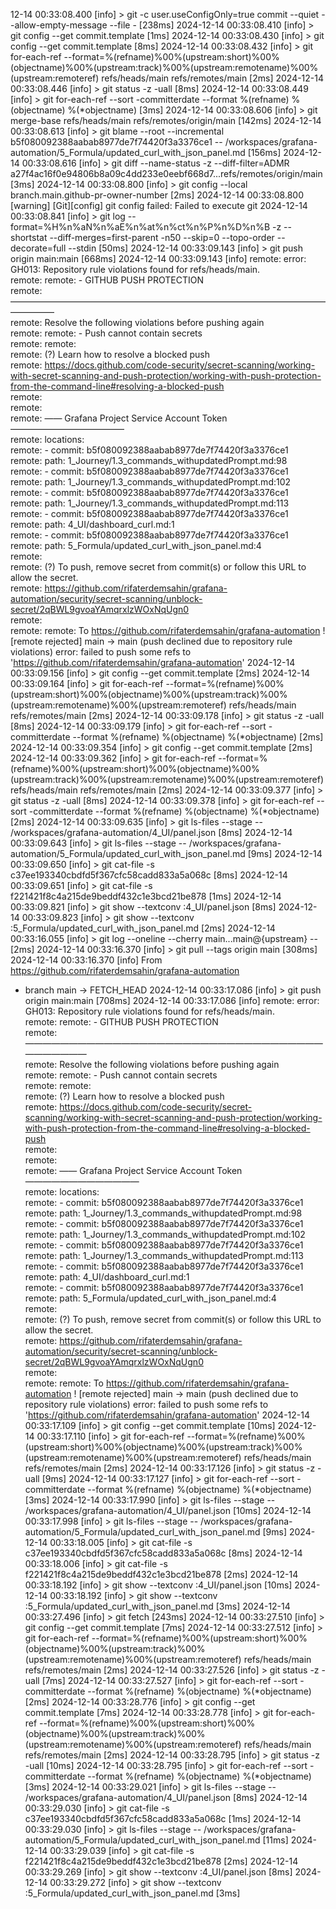 12-14 00:33:08.400 [info] > git -c user.useConfigOnly=true commit --quiet --allow-empty-message --file - [238ms]
2024-12-14 00:33:08.410 [info] > git config --get commit.template [1ms]
2024-12-14 00:33:08.430 [info] > git config --get commit.template [8ms]
2024-12-14 00:33:08.432 [info] > git for-each-ref --format=%(refname)%00%(upstream:short)%00%(objectname)%00%(upstream:track)%00%(upstream:remotename)%00%(upstream:remoteref) refs/heads/main refs/remotes/main [2ms]
2024-12-14 00:33:08.446 [info] > git status -z -uall [8ms]
2024-12-14 00:33:08.449 [info] > git for-each-ref --sort -committerdate --format %(refname) %(objectname) %(*objectname) [3ms]
2024-12-14 00:33:08.606 [info] > git merge-base refs/heads/main refs/remotes/origin/main [142ms]
2024-12-14 00:33:08.613 [info] > git blame --root --incremental b5f080092388aabab8977de7f74420f3a3376ce1 -- /workspaces/grafana-automation/5_Formula/updated_curl_with_json_panel.md [156ms]
2024-12-14 00:33:08.616 [info] > git diff --name-status -z --diff-filter=ADMR a27f4ac16f0e94806b8a09c4dd233e0eebf668d7...refs/remotes/origin/main [3ms]
2024-12-14 00:33:08.800 [info] > git config --local branch.main.github-pr-owner-number [2ms]
2024-12-14 00:33:08.800 [warning] [Git][config] git config failed: Failed to execute git
2024-12-14 00:33:08.841 [info] > git log --format=%H%n%aN%n%aE%n%at%n%ct%n%P%n%D%n%B -z --shortstat --diff-merges=first-parent -n50 --skip=0 --topo-order --decorate=full --stdin [50ms]
2024-12-14 00:33:09.143 [info] > git push origin main:main [668ms]
2024-12-14 00:33:09.143 [info] remote: error: GH013: Repository rule violations found for refs/heads/main.        
remote: 
remote: - GITHUB PUSH PROTECTION        
remote:   —————————————————————————————————————————        
remote:     Resolve the following violations before pushing again        
remote: 
remote:     - Push cannot contain secrets        
remote: 
remote:             
remote:      (?) Learn how to resolve a blocked push        
remote:      https://docs.github.com/code-security/secret-scanning/working-with-secret-scanning-and-push-protection/working-with-push-protection-from-the-command-line#resolving-a-blocked-push        
remote:             
remote:             
remote:       —— Grafana Project Service Account Token —————————————        
remote:        locations:        
remote:          - commit: b5f080092388aabab8977de7f74420f3a3376ce1        
remote:            path: 1_Journey/1.3_commands_withupdatedPrompt.md:98        
remote:          - commit: b5f080092388aabab8977de7f74420f3a3376ce1        
remote:            path: 1_Journey/1.3_commands_withupdatedPrompt.md:102        
remote:          - commit: b5f080092388aabab8977de7f74420f3a3376ce1        
remote:            path: 1_Journey/1.3_commands_withupdatedPrompt.md:113        
remote:          - commit: b5f080092388aabab8977de7f74420f3a3376ce1        
remote:            path: 4_UI/dashboard_curl.md:1        
remote:          - commit: b5f080092388aabab8977de7f74420f3a3376ce1        
remote:            path: 5_Formula/updated_curl_with_json_panel.md:4        
remote:             
remote:        (?) To push, remove secret from commit(s) or follow this URL to allow the secret.        
remote:        https://github.com/rifaterdemsahin/grafana-automation/security/secret-scanning/unblock-secret/2qBWL9gvoaYAmqrxlzWOxNqUgn0        
remote:             
remote: 
remote: 
To https://github.com/rifaterdemsahin/grafana-automation
 ! [remote rejected] main -> main (push declined due to repository rule violations)
error: failed to push some refs to 'https://github.com/rifaterdemsahin/grafana-automation'
2024-12-14 00:33:09.156 [info] > git config --get commit.template [2ms]
2024-12-14 00:33:09.164 [info] > git for-each-ref --format=%(refname)%00%(upstream:short)%00%(objectname)%00%(upstream:track)%00%(upstream:remotename)%00%(upstream:remoteref) refs/heads/main refs/remotes/main [2ms]
2024-12-14 00:33:09.178 [info] > git status -z -uall [8ms]
2024-12-14 00:33:09.179 [info] > git for-each-ref --sort -committerdate --format %(refname) %(objectname) %(*objectname) [2ms]
2024-12-14 00:33:09.354 [info] > git config --get commit.template [2ms]
2024-12-14 00:33:09.362 [info] > git for-each-ref --format=%(refname)%00%(upstream:short)%00%(objectname)%00%(upstream:track)%00%(upstream:remotename)%00%(upstream:remoteref) refs/heads/main refs/remotes/main [2ms]
2024-12-14 00:33:09.377 [info] > git status -z -uall [8ms]
2024-12-14 00:33:09.378 [info] > git for-each-ref --sort -committerdate --format %(refname) %(objectname) %(*objectname) [2ms]
2024-12-14 00:33:09.635 [info] > git ls-files --stage -- /workspaces/grafana-automation/4_UI/panel.json [8ms]
2024-12-14 00:33:09.643 [info] > git ls-files --stage -- /workspaces/grafana-automation/5_Formula/updated_curl_with_json_panel.md [9ms]
2024-12-14 00:33:09.650 [info] > git cat-file -s c37ee193340cbdfd5f367cfc58cadd833a5a068c [8ms]
2024-12-14 00:33:09.651 [info] > git cat-file -s f221421f8c4a215de9beddf432c1e3bcd21be878 [1ms]
2024-12-14 00:33:09.821 [info] > git show --textconv :4_UI/panel.json [8ms]
2024-12-14 00:33:09.823 [info] > git show --textconv :5_Formula/updated_curl_with_json_panel.md [2ms]
2024-12-14 00:33:16.055 [info] > git log --oneline --cherry main...main@{upstream} -- [2ms]
2024-12-14 00:33:16.370 [info] > git pull --tags origin main [308ms]
2024-12-14 00:33:16.370 [info] From https://github.com/rifaterdemsahin/grafana-automation
 * branch            main       -> FETCH_HEAD
2024-12-14 00:33:17.086 [info] > git push origin main:main [708ms]
2024-12-14 00:33:17.086 [info] remote: error: GH013: Repository rule violations found for refs/heads/main.        
remote: 
remote: - GITHUB PUSH PROTECTION        
remote:   —————————————————————————————————————————        
remote:     Resolve the following violations before pushing again        
remote: 
remote:     - Push cannot contain secrets        
remote: 
remote:             
remote:      (?) Learn how to resolve a blocked push        
remote:      https://docs.github.com/code-security/secret-scanning/working-with-secret-scanning-and-push-protection/working-with-push-protection-from-the-command-line#resolving-a-blocked-push        
remote:             
remote:             
remote:       —— Grafana Project Service Account Token —————————————        
remote:        locations:        
remote:          - commit: b5f080092388aabab8977de7f74420f3a3376ce1        
remote:            path: 1_Journey/1.3_commands_withupdatedPrompt.md:98        
remote:          - commit: b5f080092388aabab8977de7f74420f3a3376ce1        
remote:            path: 1_Journey/1.3_commands_withupdatedPrompt.md:102        
remote:          - commit: b5f080092388aabab8977de7f74420f3a3376ce1        
remote:            path: 1_Journey/1.3_commands_withupdatedPrompt.md:113        
remote:          - commit: b5f080092388aabab8977de7f74420f3a3376ce1        
remote:            path: 4_UI/dashboard_curl.md:1        
remote:          - commit: b5f080092388aabab8977de7f74420f3a3376ce1        
remote:            path: 5_Formula/updated_curl_with_json_panel.md:4        
remote:             
remote:        (?) To push, remove secret from commit(s) or follow this URL to allow the secret.        
remote:        https://github.com/rifaterdemsahin/grafana-automation/security/secret-scanning/unblock-secret/2qBWL9gvoaYAmqrxlzWOxNqUgn0        
remote:             
remote: 
remote: 
To https://github.com/rifaterdemsahin/grafana-automation
 ! [remote rejected] main -> main (push declined due to repository rule violations)
error: failed to push some refs to 'https://github.com/rifaterdemsahin/grafana-automation'
2024-12-14 00:33:17.109 [info] > git config --get commit.template [10ms]
2024-12-14 00:33:17.110 [info] > git for-each-ref --format=%(refname)%00%(upstream:short)%00%(objectname)%00%(upstream:track)%00%(upstream:remotename)%00%(upstream:remoteref) refs/heads/main refs/remotes/main [2ms]
2024-12-14 00:33:17.126 [info] > git status -z -uall [9ms]
2024-12-14 00:33:17.127 [info] > git for-each-ref --sort -committerdate --format %(refname) %(objectname) %(*objectname) [3ms]
2024-12-14 00:33:17.990 [info] > git ls-files --stage -- /workspaces/grafana-automation/4_UI/panel.json [10ms]
2024-12-14 00:33:17.998 [info] > git ls-files --stage -- /workspaces/grafana-automation/5_Formula/updated_curl_with_json_panel.md [9ms]
2024-12-14 00:33:18.005 [info] > git cat-file -s c37ee193340cbdfd5f367cfc58cadd833a5a068c [8ms]
2024-12-14 00:33:18.006 [info] > git cat-file -s f221421f8c4a215de9beddf432c1e3bcd21be878 [2ms]
2024-12-14 00:33:18.192 [info] > git show --textconv :4_UI/panel.json [10ms]
2024-12-14 00:33:18.192 [info] > git show --textconv :5_Formula/updated_curl_with_json_panel.md [3ms]
2024-12-14 00:33:27.496 [info] > git fetch [243ms]
2024-12-14 00:33:27.510 [info] > git config --get commit.template [7ms]
2024-12-14 00:33:27.512 [info] > git for-each-ref --format=%(refname)%00%(upstream:short)%00%(objectname)%00%(upstream:track)%00%(upstream:remotename)%00%(upstream:remoteref) refs/heads/main refs/remotes/main [2ms]
2024-12-14 00:33:27.526 [info] > git status -z -uall [7ms]
2024-12-14 00:33:27.527 [info] > git for-each-ref --sort -committerdate --format %(refname) %(objectname) %(*objectname) [2ms]
2024-12-14 00:33:28.776 [info] > git config --get commit.template [7ms]
2024-12-14 00:33:28.778 [info] > git for-each-ref --format=%(refname)%00%(upstream:short)%00%(objectname)%00%(upstream:track)%00%(upstream:remotename)%00%(upstream:remoteref) refs/heads/main refs/remotes/main [2ms]
2024-12-14 00:33:28.795 [info] > git status -z -uall [10ms]
2024-12-14 00:33:28.795 [info] > git for-each-ref --sort -committerdate --format %(refname) %(objectname) %(*objectname) [3ms]
2024-12-14 00:33:29.021 [info] > git ls-files --stage -- /workspaces/grafana-automation/4_UI/panel.json [8ms]
2024-12-14 00:33:29.030 [info] > git cat-file -s c37ee193340cbdfd5f367cfc58cadd833a5a068c [1ms]
2024-12-14 00:33:29.030 [info] > git ls-files --stage -- /workspaces/grafana-automation/5_Formula/updated_curl_with_json_panel.md [11ms]
2024-12-14 00:33:29.039 [info] > git cat-file -s f221421f8c4a215de9beddf432c1e3bcd21be878 [2ms]
2024-12-14 00:33:29.269 [info] > git show --textconv :4_UI/panel.json [8ms]
2024-12-14 00:33:29.272 [info] > git show --textconv :5_Formula/updated_curl_with_json_panel.md [3ms]
